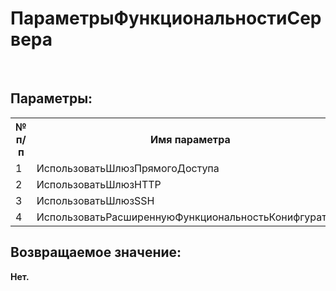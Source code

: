 ﻿
<h1>ПараметрыФункциональностиСервера</h1>
<p class="funcdesc"><br /></p><h2>Параметры:</h2><table>
<tr>
  <th height="16" width="10%"><b>№ п/п</b></th>
  <th height="16" width="20%"><b>Имя параметра</b></th>
  <th height="16" width="10%"><b>Обязательный</b></th>
  <th height="16" width="20%"><b>Тип параметра</b></th>
  <th height="16" width="40%"><b>Описание</b></th>	
</tr><tr>
  <td >1</td>
  <td >ИспользоватьШлюзПрямогоДоступа</td>
  <td >Нет</td>
  <td ></td>
  <td ></td>	
</tr><tr>
  <td >2</td>
  <td >ИспользоватьШлюзHTTP</td>
  <td >Нет</td>
  <td ></td>
  <td ></td>	
</tr><tr>
  <td >3</td>
  <td >ИспользоватьШлюзSSH</td>
  <td >Нет</td>
  <td ></td>
  <td ></td>	
</tr><tr>
  <td >4</td>
  <td >ИспользоватьРасширеннуюФункциональностьКонифгуратора</td>
  <td >Нет</td>
  <td ></td>
  <td ></td>	
</tr></table><h2>Возвращаемое значение:</h2>
<b>Нет. </b><br />
